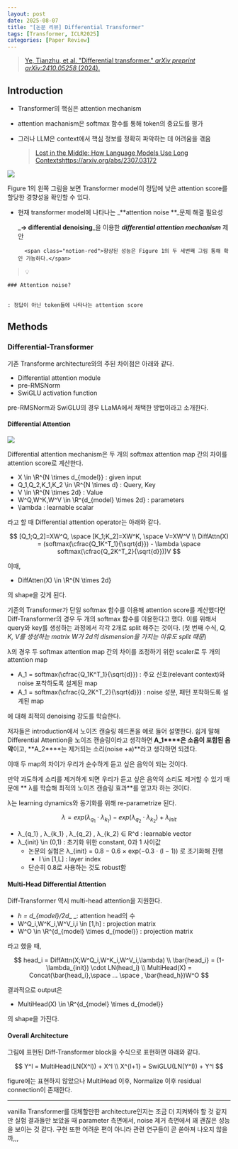 ```yaml
---
layout: post
date: 2025-08-07
title: "[논문 리뷰] Differential Transformer"
tags: [Transformer, ICLR2025]
categories: [Paper Review]
---
```


> [Ye, Tianzhu, et al. "Differential transformer." ](https://arxiv.org/abs/2410.05258)[_arXiv preprint arXiv:2410.05258_](https://arxiv.org/abs/2410.05258)[ (2024).](https://arxiv.org/abs/2410.05258)



## Introduction

- Transformer의 핵심은 attention mechanism
- attention machanism은 softmax 함수를 통해 token의 중요도를 평가
- 그러나 LLM은 context에서 핵심 정보를 정확히 파악하는 데 어려움을 겪음

	> [Lost in the Middle: How Language Models Use Long Contextshttps://arxiv.org/abs/2307.03172](https://arxiv.org/abs/2307.03172)


![](https://prod-files-secure.s3.us-west-2.amazonaws.com/542b861c-36a8-4051-84e5-8804b6728dba/9083ea56-691a-4752-ae26-47f403431ac8/image.png?X-Amz-Algorithm=AWS4-HMAC-SHA256&X-Amz-Content-Sha256=UNSIGNED-PAYLOAD&X-Amz-Credential=ASIAZI2LB466ZLIAMN4T%2F20250819%2Fus-west-2%2Fs3%2Faws4_request&X-Amz-Date=20250819T180100Z&X-Amz-Expires=3600&X-Amz-Security-Token=IQoJb3JpZ2luX2VjEHkaCXVzLXdlc3QtMiJHMEUCIAI%2BYUQnC5WDTe5W4jes0LIEq9cqkxp6VQHio6an3ECJAiEAiTlX4DOsMTOeIEw80lzUQ7HWLDgrPTRw%2F3N7zf%2BjbRMqiAQIwv%2F%2F%2F%2F%2F%2F%2F%2F%2F%2FARAAGgw2Mzc0MjMxODM4MDUiDIhUXUqo%2BSdjsBaKqircA6pPpZiLztZ1DZJ0RCDphqXuvO864aU4L0maReMrAvnMrhV2suyvvZObO7ZYKvrt8xSQcu5D1FV3UB85tw1dcJnhlyoeMHRJMNlMEN5QZh%2FY%2BEjxwUWhmiZtYwJrQ5NHjlWVZ4GPSfLg3usBdUUTh88tlqPPr0kxZ3ZYiMH%2FsOnN2mVJvhQFmLWdG8Q0aDJlbD3eaGRYGGTpm%2FWVgv%2FKcPtt%2FpuAAOmdNyu6kXAlwXdjVwwhFukwOigX1GBTZx4EkAoutxl1%2FH9nsPczbwD9OBVKuPkZQzGdw8IbfL844LXNetmDwlkb7CvAwKTDagiTtYGLyo6LqgPW3osSENbqKbti5LgwKODV39EUsAYBbMYz1uSqtIeCGaKU7mU%2F%2FyaKugcq65YpgGxfBuVowhErxkoihlJake7q5VWnTAIyhPobUNLFyY4yjoqGqe8y2burQmaz6wuSV7VASRP8INLQyxqHYgplnMzvOofxS0hMQYe0BRxjjz4qHBu1ODT2kSQGQY6P%2FU6i%2FGcljxtvZioehPd4Vxx48jYdbk5Bj7U9PCQCJKi3aSmvP6ZxtYr9ZUHz6JlMLL1D5IEAswg7lmvxS65ityhC%2BlBU9ZHKfqTkWsN3MVjHaVaatCoiRIEdMMTUksUGOqUBdqnztgwRFrmF%2Fi3VbudxHY1l%2F1mEU6hj44MhCp6GYbU3bZd63eAwecQDgsLuern1OizfETTc%2BohfFPbNQm0FUw8x447fOPecat2yait3NOPpxyHLkBV1ZjdGDUjU3pYD5HtnC9XAO5P33nc1QQqiSt2VU2AzESSt5aP3JnrARKUJ%2B7oBT9kGnlVBR1lfMODr2CmWio6nnvsSV%2BUfq6Ejbcsr7Yw6&X-Amz-Signature=1a7618a3480786c3ebb676b5f075dec5a2d6065de2812730de2b4499c33164c5&X-Amz-SignedHeaders=host&x-amz-checksum-mode=ENABLED&x-id=GetObject)


Figure 1의 왼쪽 그림을 보면 Transformer model이 정답에 낮은 attention score를 할당한 경향성을 확인할 수 있다.

- 현재 transformer model에 나타나는 _**attention noise **_문제 해결 필요성

	_**→ differential denoising**_을 이용한 _**differential attention mechanism**_ 제안


		<span class="notion-red">향상된 성능은 Figure 1의 두 세번째 그림 통해 확인 가능하다.</span>


> 💡 


	### Attention noise?


	: 정답이 아닌 token들에 나타나는 attention score



## Methods



### Differential-Transformer


기존 Transforme architecture와의 주된 차이점은 아래와 같다.

- Differential attention module
- pre-RMSNorm
- SwiGLU activation function

pre-RMSNorm과 SwiGLU의 경우 LLaMA에서 채택한 방법이라고 소개한다.



#### Differential Attention


![](https://prod-files-secure.s3.us-west-2.amazonaws.com/542b861c-36a8-4051-84e5-8804b6728dba/116d70b2-1963-4810-9167-f4c7d8a06e8f/image.png?X-Amz-Algorithm=AWS4-HMAC-SHA256&X-Amz-Content-Sha256=UNSIGNED-PAYLOAD&X-Amz-Credential=ASIAZI2LB466ZLIAMN4T%2F20250819%2Fus-west-2%2Fs3%2Faws4_request&X-Amz-Date=20250819T180100Z&X-Amz-Expires=3600&X-Amz-Security-Token=IQoJb3JpZ2luX2VjEHkaCXVzLXdlc3QtMiJHMEUCIAI%2BYUQnC5WDTe5W4jes0LIEq9cqkxp6VQHio6an3ECJAiEAiTlX4DOsMTOeIEw80lzUQ7HWLDgrPTRw%2F3N7zf%2BjbRMqiAQIwv%2F%2F%2F%2F%2F%2F%2F%2F%2F%2FARAAGgw2Mzc0MjMxODM4MDUiDIhUXUqo%2BSdjsBaKqircA6pPpZiLztZ1DZJ0RCDphqXuvO864aU4L0maReMrAvnMrhV2suyvvZObO7ZYKvrt8xSQcu5D1FV3UB85tw1dcJnhlyoeMHRJMNlMEN5QZh%2FY%2BEjxwUWhmiZtYwJrQ5NHjlWVZ4GPSfLg3usBdUUTh88tlqPPr0kxZ3ZYiMH%2FsOnN2mVJvhQFmLWdG8Q0aDJlbD3eaGRYGGTpm%2FWVgv%2FKcPtt%2FpuAAOmdNyu6kXAlwXdjVwwhFukwOigX1GBTZx4EkAoutxl1%2FH9nsPczbwD9OBVKuPkZQzGdw8IbfL844LXNetmDwlkb7CvAwKTDagiTtYGLyo6LqgPW3osSENbqKbti5LgwKODV39EUsAYBbMYz1uSqtIeCGaKU7mU%2F%2FyaKugcq65YpgGxfBuVowhErxkoihlJake7q5VWnTAIyhPobUNLFyY4yjoqGqe8y2burQmaz6wuSV7VASRP8INLQyxqHYgplnMzvOofxS0hMQYe0BRxjjz4qHBu1ODT2kSQGQY6P%2FU6i%2FGcljxtvZioehPd4Vxx48jYdbk5Bj7U9PCQCJKi3aSmvP6ZxtYr9ZUHz6JlMLL1D5IEAswg7lmvxS65ityhC%2BlBU9ZHKfqTkWsN3MVjHaVaatCoiRIEdMMTUksUGOqUBdqnztgwRFrmF%2Fi3VbudxHY1l%2F1mEU6hj44MhCp6GYbU3bZd63eAwecQDgsLuern1OizfETTc%2BohfFPbNQm0FUw8x447fOPecat2yait3NOPpxyHLkBV1ZjdGDUjU3pYD5HtnC9XAO5P33nc1QQqiSt2VU2AzESSt5aP3JnrARKUJ%2B7oBT9kGnlVBR1lfMODr2CmWio6nnvsSV%2BUfq6Ejbcsr7Yw6&X-Amz-Signature=225e0d0361a8a4a070e7951f7c6c6448f96179d6236ca38e39eeea3b8013fe3f&X-Amz-SignedHeaders=host&x-amz-checksum-mode=ENABLED&x-id=GetObject)


Differential attention mechanism은 두 개의 softmax attention map 간의 차이를 attention score로 계산한다.

- X \in \R^{N \times d\_{model}} : given input
- Q\_1,Q\_2,K\_1,K\_2 \in \R^{N \times d} : Query, Key
- V \in \R^{N \times 2d} : Value
- W^Q,W^K,W^V \in \R^{d\_{model} \times 2d} : parameters
- \lambda : learnable scalar

라고 할 때 Differential attention operator는 아래와 같다.


$$
[Q_1;Q_2]=XW^Q, \space [K_1;K_2]=XW^K, \space V=XW^V \\
DiffAttn(X) = (softmax(\cfrac{Q_1K^T_1}{\sqrt{d}}) - \lambda \space softmax(\cfrac{Q_2K^T_2}{\sqrt{d}}))V
$$


이때,

- DiffAtten(X) \in \R^{N \times 2d}

의 shape을 갖게 된다.


기존의 Transformer가 단일 softmax 함수를 이용해 attention score를 계산했다면 Diff-Transformer의 경우 두 개의 softmax 함수를 이용한다고 했다. 이를 위해서 query와 key를 생성하는 과정에서 각각 2개로 split 해주는 것이다. <span class="notion-red">(첫 번째 수식, </span><span class="notion-red">_Q, K, V를 생성하는 matrix W가 2d의 dismension을 가지는 이유도 split 때문_</span><span class="notion-red">)</span>


 λ의 경우 두 softmax attention map 간의 차이를 조정하기 위한 scaler로 두 개의 attention map

- A\_1 = softmax(\cfrac{Q\_1K^T\_1}{\sqrt{d}}) : 주요 신호(relevant context)와 noise 포착하도록 설계된 map
- A\_1 = softmax(\cfrac{Q\_2K^T\_2}{\sqrt{d}}) : noise 성분, 패턴 포착하도록 설계된 map 

에 대해 최적의 denoising 강도를 학습한다.


저자들은 introduction에서 노이즈 캔슬링 헤드폰을 예로 들어 설명한다. 쉽게 말해 Differential Attention을 노이즈 캔슬링이라고 생각하면 **A\_1****은 소음이 포함된 음악**이고, **A\_2****는 제거되는 소리(noise +a)**라고 생각하면 되겠다. 


이때 두 map의 차이가 우리가 순수하게 듣고 싶은 음악이 되는 것이다. 


만약 과도하게 소리를 제거하게 되면 우리가 듣고 싶은 음악의 소리도 제거할 수 있기 때문에 ** λ를 학습해 최적의 노이즈 캔슬링 효과**를 얻고자 하는 것이다.


λ는 learning dynamics와 동기화를 위해 re-parametrize 된다.


$$
\lambda = exp(\lambda_{q_1} \cdot \lambda_{k_1}) - exp(\lambda_{q_2} \cdot \lambda_{k_2}) + \lambda_{init}
$$

- λ\_{q\_1} , λ\_{k\_1} , λ\_{q\_2} , λ\_{k\_2} ∈ R^d : learnable vector
- λ\_{init} \in (0,1) : 초기화 위한 constant, 0과 1 사이값
	- 논문의 실험은 λ\_{init} = 0.8 − 0.6 × exp(−0.3 · (l − 1)) 로 초기화해 진행
		- l \in [1,L] : layer index
	- 단순히 0.8로 사용하는 것도 robust함


#### **Multi-Head Differential Attention**


Diff-Transformer 역시 multi-head attention을 지원한다.

- _h = d\_{model}/2d__ _: attention head의 수
- W^Q\_i,W^K\_i,W^V\_i,i \in [1,h] : projection matrix
- W^O \in \R^{d\_{model} \times d\_{model}} : projection matrix

라고 했을 때,


$$
head_i = DiffAttn(X;W^Q_i,W^K_i,W^V_i,\lambda) \\
\bar{head_i} = (1-\lambda_{init}) \cdot LN(head_i) \\
MultiHead(X) = Concat(\bar{head_i},\space ... \space , \bar{head_h})W^O
$$


결과적으로 output은

- MultiHead(X) \in \R^{d\_{model} \times d\_{model}}

의 shape을 가진다.



#### Overall Architecture


그림에 표현된 Diff-Transformer block을 수식으로 표현하면 아래와 같다.


$$
Y^l = MultiHead(LN(X^l)) + X^l \\
X^{l+1} = SwiGLU(LN(Y^l)) + Y^l
$$


figure에는 표현하지 않았으나 MultiHead 이후, Normalize 이후 residual connection이 존재한다.


---


vanilla Transformer를 대체할만한 architecture인지는 조금 더 지켜봐야 할 것 같지만 실험 결과들만 보았을 때 parameter 측면에서, noise 제거 측면에서 꽤 괜찮은 성능을 보이는 것 같다. 구현 또한 어려운 편이 아니라 관련 연구들이 곧 쏟아져 나오지 않을까,,,

